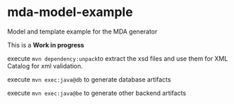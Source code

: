 # mda-model-example
Model and template example for the MDA generator

This is a **Work in progress**

execute `mvn dependency:unpack`to extract the xsd files and use them for XML Catalog for xml validation.

execute `mvn exec:java@db` to generate database artifacts

execute `mvn exec:java@be` to generate other backend artifacts